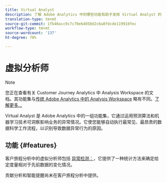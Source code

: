 ```yaml
---
title: Virtual Analyst
description: 了解 Adobe Analytics 中的哪些功能有助于发挥 Virtual Analyst 的作用。
translation-type: tm+mt
source-git-commit: 1fb46acc9c7c70e64058d2c6a8fdcde119910fec
workflow-type: tm+mt
source-wordcount: '137'
ht-degree: 70%

---
```



# 虚拟分析师

>[!NOTE]
>
>您正在查看有关 Customer Journey Analytics 中 Analysis Workspace 的文档。其功能集与[传统 Adobe Analytics 中的 Analysis Workspace](https://docs.adobe.com/content/help/zh-Hans/analytics/analyze/analysis-workspace/home.html) 略有不同。[了解更多...](/help/getting-started/cja-aa.md)

Virtual Analyst 是 Adobe Analytics 中的一组功能集，它通过运用预测算法和机器学习技术可洞察影响业务的异常情况。它使您能够自动执行最常见、最昂贵的数据科学工作流程，以识别导致数据异常行为的原因。

## 功能 {#features}

客户旅程分析中的虚拟分析师包括 [异常检测：](c-anomaly-detection/anomaly-detection.md)，它提供了一种统计方法来确定给定度量相对于先前数据的变化情况。

贡献分析和智能提醒尚未在客户旅程分析中提供。
